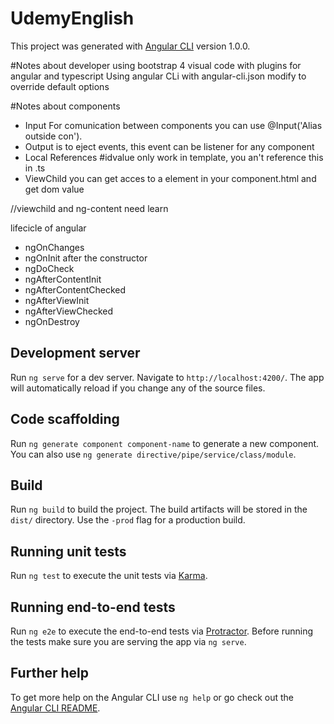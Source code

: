 # UdemyEnglish

This project was generated with [Angular CLI](https://github.com/angular/angular-cli) version 1.0.0.

#Notes about developer
using bootstrap 4 
visual code with plugins for angular and typescript
Using angular CLi with angular-cli.json modify to override default options

#Notes about components
- Input For comunication between components you can use @Input('Alias outside con').
- Output is to eject events, this event can be listener for any component
- Local References #idvalue only work in template, you an't reference this in .ts
- ViewChild you can get acces to a element in your component.html and get dom value

//viewchild and ng-content need learn

lifecicle of angular
- ngOnChanges
- ngOnInit after the constructor
- ngDoCheck
- ngAfterContentInit
- ngAfterContentChecked
- ngAfterViewInit
- ngAfterViewChecked
- ngOnDestroy

## Development server

Run `ng serve` for a dev server. Navigate to `http://localhost:4200/`. The app will automatically reload if you change any of the source files.

## Code scaffolding

Run `ng generate component component-name` to generate a new component. You can also use `ng generate directive/pipe/service/class/module`.

## Build

Run `ng build` to build the project. The build artifacts will be stored in the `dist/` directory. Use the `-prod` flag for a production build.

## Running unit tests

Run `ng test` to execute the unit tests via [Karma](https://karma-runner.github.io).

## Running end-to-end tests

Run `ng e2e` to execute the end-to-end tests via [Protractor](http://www.protractortest.org/).
Before running the tests make sure you are serving the app via `ng serve`.

## Further help

To get more help on the Angular CLI use `ng help` or go check out the [Angular CLI README](https://github.com/angular/angular-cli/blob/master/README.md).
